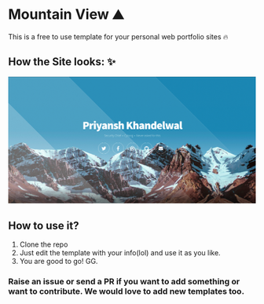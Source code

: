 # Mountain View :mountain:

This is a free to use template for your personal web portfolio sites :fire:

## How the Site looks: :sparkles:

![Sample Look of the Website](https://github.com/Front-End-Tempates/Mountain-View/blob/master/Mountain-View.png "How the Website looks")

## How to use it?
1. Clone the repo
2. Just edit the template with your info(lol) and use it as you like.
3. You are good to go! GG.

### Raise an issue or send a PR if you want to add something or want to contribute. We would love to add new templates too.


